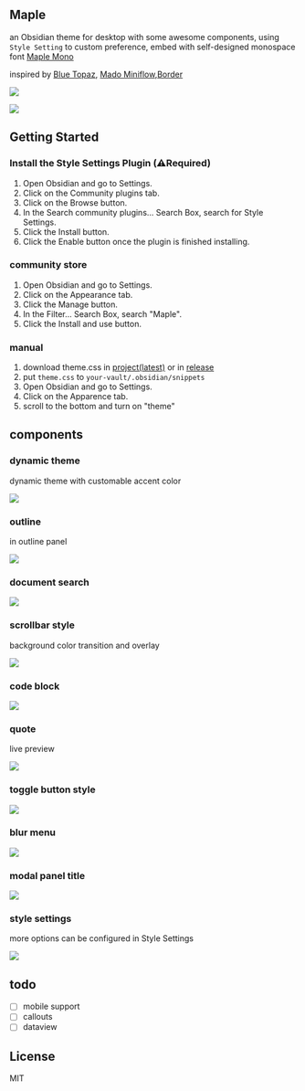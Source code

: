 ## Maple

an Obsidian theme for desktop with some awesome components, using `Style Setting` to custom preference, embed with self-designed monospace font [Maple Mono](https://github.com/subframe7536/Maple-font)

inspired by [Blue Topaz](https://github.com/whyt-byte/Blue-Topaz_Obsidian-css), [Mado Miniflow](https://github.com/hydescarf/Obsidian-Theme-Mado-Miniflow),[Border](https://github.com/Akifyss/obsidian-border)

![](img/screenshot_source.webp)

<a href="https://www.buymeacoffee.com/subframe753"><img src="https://img.buymeacoffee.com/button-api/?text=Buy me a coffee&emoji=&slug=subframe753&button_colour=5F7FFF&font_colour=ffffff&font_family=Lato&outline_colour=000000&coffee_colour=FFDD00" /></a>

## Getting Started

### Install the Style Settings Plugin (⚠️Required)
1. Open Obsidian and go to Settings.
2. Click on the Community plugins tab.
3. Click on the Browse button.
4. In the Search community plugins... Search Box, search for Style Settings.
5. Click the Install button.
6. Click the Enable button once the plugin is finished installing.

### community store

1. Open Obsidian and go to Settings.
2. Click on the Appearance tab.
3. Click the Manage button.
4. In the Filter... Search Box, search "Maple".
5. Click the Install and use button.

### manual

1. download theme.css in [project(latest)](./theme.css) or in [release](https://github.com/subframe7536/obsidian-theme-maple/releases)
2. put `theme.css` to `your-vault/.obsidian/snippets`
3. Open Obsidian and go to Settings.
4. Click on the Apparence tab.
5. scroll to the bottom and turn on "theme"

## components

### dynamic theme

dynamic theme with customable accent color

![](img/dynamic.png)

### outline

in outline panel

![](./img/outline.gif)

### document search

![](img/container-query.gif)

### scrollbar style

background color transition and overlay

![](img/scrollbar.gif)

### code block

![](img/code.png)

### quote

live preview

![](img/quote.png)

### toggle button style

![](img/toggle.gif)

### blur menu

![](img/blur.png)

### modal panel title

![](img/input.gif)

### style settings

more options can be configured in Style Settings

![](img/style_setting.png)

## todo

- [ ] mobile support
- [ ] callouts
- [ ] dataview

## License
MIT
